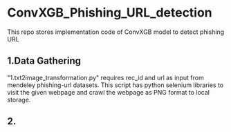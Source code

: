 # ConvXGB_Phishing_URL_detection
This repo stores implementation code of ConvXGB model to detect phishing URL
<H2> 1.Data Gathering </H2>
"1.txt2image_transformation.py" requires rec_id and url as input from mendeley phishing-url datasets.
This script has python selenium libraries to visit the given webpage and crawl the webpage as PNG format to local storage.
<H2> 2.  </H2>
